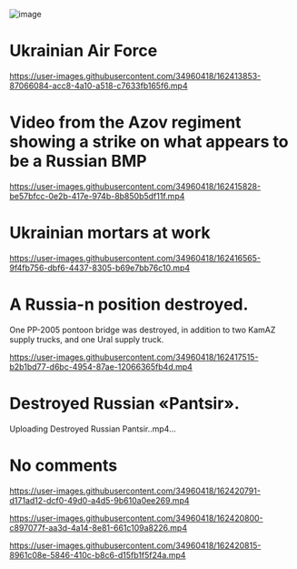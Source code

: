 ![image](https://user-images.githubusercontent.com/34960418/162417022-80948615-e2e8-4837-bf81-ae3a2d3ad2de.png)


# Ukrainian Air Force

https://user-images.githubusercontent.com/34960418/162413853-87066084-acc8-4a10-a518-c7633fb165f6.mp4


# Video from the Azov regiment showing a strike on what appears to be a Russian BMP

https://user-images.githubusercontent.com/34960418/162415828-be57bfcc-0e2b-417e-974b-8b850b5df11f.mp4


# Ukrainian mortars at work

https://user-images.githubusercontent.com/34960418/162416565-9f4fb756-dbf6-4437-8305-b69e7bb76c10.mp4


# A Russia-n position destroyed. 

One PP-2005 pontoon bridge was destroyed, in addition to two KamAZ supply trucks, and one Ural supply truck.

https://user-images.githubusercontent.com/34960418/162417515-b2b1bd77-d6bc-4954-87ae-12066365fb4d.mp4


# Destroyed Russian «Pantsir».

Uploading Destroyed Russian Pantsir..mp4…


# No comments

https://user-images.githubusercontent.com/34960418/162420791-d171ad12-dcf0-49d0-a4d5-9b610a0ee269.mp4

https://user-images.githubusercontent.com/34960418/162420800-c897077f-aa3d-4a14-8e81-661c109a8226.mp4

https://user-images.githubusercontent.com/34960418/162420815-8961c08e-5846-410c-b8c6-d15fb1f5f24a.mp4

